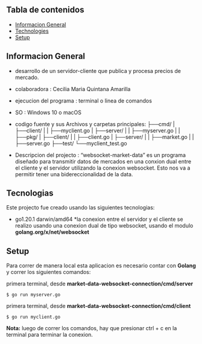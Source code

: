 ## Tabla de contenidos
* [Informacion General](#nformacion-general)
* [Technologies](#tecnologias)
* [Setup](#setup)

## Informacion General
- desarrollo de un servidor-cliente que publica y procesa precios de mercado.
- colaboradora : Cecilia Maria Quintana Amarilla 
- ejecucion del programa : terminal o linea de comandos
- SO : Windows 10 o macOS 
- codigo fuente y sus Archivos y carpetas principales: 
  ├──cmd/
    |  ├──client/
    |  |  ├──myclient.go
    |  ├──server/
    |  |  ├──myserver.go
    |  | 
  ├──pkg/
    |  ├──client/
    |  |  ├──client.go
    |  ├──server/
    |  |  ├──market.go
    |  |  ├──server.go
  ├──test/
       └──myclient_test.go
       
- Descripcion del projecto : “websocket-market-data” es un programa diseñado para transmitir datos de mercados en una conxion dual entre el cliente y el servidor utilizando la conexion websocket. Esto nos va a permitir tener una bidereccionalidad de la data. 


## Tecnologias
Este projecto fue creado usando las siguientes tecnologias:

* go1.20.1 darwin/amd64
*la conexion entre el servidor y el cliente se realizo usando una conexion dual de tipo websocket, usando el modulo **golang.org/x/net/websocket**

	
## Setup
Para correr de manera local esta aplicacion es necesario contar con **Golang** y correr los siguientes comandos:

primera terminal, desde **market-data-websocket-connection/cmd/server**
```
$ go run myserver.go 

```

primera terminal, desde **market-data-websocket-connection/cmd/client**
```
$ go run myclient.go 

```

**Nota:** luego de correr los comandos, hay que presionar ctrl + c en la terminal para terminar la conexion.
